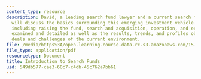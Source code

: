 ```yaml
---
content_type: resource
description: David, a leading search fund lawyer and a current search fund principal
  will discuss the basics surrounding this emerging investment vehicle. The four stages,
  including raising the fund, search and acquisition, operation, and exit will be
  examined and detailed as well as the results, trends, and profiles observed in past
  deals and challenges of the current environment.
file: /media/https%3A/open-learning-course-data-rc.s3.amazonaws.com/15-391-early-stage-capital-fall-2010/549db577cae360c7c4db45c762a7bb61_MIT15_391F10_lec05.pdf
file_type: application/pdf
resourcetype: Document
title: Introduction to Search Funds
uid: 549db577-cae3-60c7-c4db-45c762a7bb61
---
```

